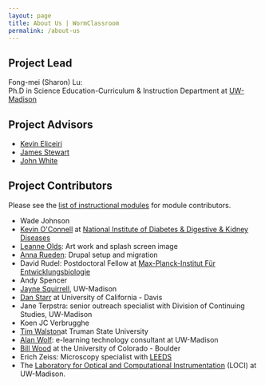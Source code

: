 ```yaml
---
layout: page
title: About Us | WormClassroom
permalink: /about-us
---
```

**Project Lead**
----------------

Fong-mei (Sharon) Lu:\
Ph.D in Science Education-Curriculum & Instruction Department at
[UW-Madison](http://www.wisc.edu/)

**Project Advisors**
--------------------

-   [Kevin Eliceiri](http://loci.wisc.edu/people/kevin-eliceiri)
-   [James Stewart](http://loci.wisc.edu/people/james-h-stewart)
-   [John White](http://loci.wisc.edu/people/john-white)

**Project Contributors**
------------------------

Please see the [list of instructional
modules](instructional-materials-table) for module contributors.

-   Wade Johnson
-   [Kevin
    O'Connell](https://www.niddk.nih.gov/NIDDKLabs/IntramuralFaculty/OConnellKevin.htm)
    at [National Institute of Diabetes & Digestive & Kidney
    Diseases](http://intramural.niddk.nih.gov/)
-   [Leanne Olds](http://www.molbio.wisc.edu/Illustration/index.htm):
    Art work and splash screen image
-   [Anna Rueden](https://www.linkedin.com/in/annarueden): Drupal setup
    and migration
-   David Rudel: Postdoctoral Fellow at [Max-Planck-Institut Für
    Entwicklungsbiologie](http://www.eb.tuebingen.mpg.de/dept4/cell_lineage.html)
-   Andy Spencer
-   [Jayne
    Squirrell](https://stemcells.wisc.edu/faculty/squirrell.html),
    UW-Madison
-   [Dan Starr](http://www.mcb.ucdavis.edu/faculty-labs/starr/) at
    University of California - Davis
-   Jane Terpstra: senior outreach specialist with Division of
    Continuing Studies, UW-Madison
-   Koen JC Verbrugghe 
-   [Tim
    Walston](http://step.truman.edu/programs/urp/sure/mentor.asp?mentorId=122&year=2007)at
    Truman State University
-   [Alan Wolf](https://mywebspace.wisc.edu/alanwolf/web/index.html):
    e-learning technology consultant at UW-Madison
-   [Bill Wood](http://mcdb.colorado.edu/mcdb/wood) at the University of
    Colorado - Boulder
-   Erich Zeiss: Microscopy specialist with
    [LEEDS](http://www.leedsmicro.com/leedsmicro.htm)
-   The [Laboratory for Optical and Computational
    Instrumentation](http://loci.wisc.edu) (LOCI) at UW-Madison.

